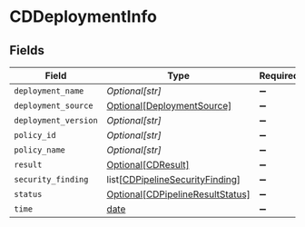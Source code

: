 # CDDeploymentInfo


## Fields

| Field                                                                               | Type                                                                                | Required                                                                            | Description                                                                         |
| ----------------------------------------------------------------------------------- | ----------------------------------------------------------------------------------- | ----------------------------------------------------------------------------------- | ----------------------------------------------------------------------------------- |
| `deployment_name`                                                                   | *Optional[str]*                                                                     | :heavy_minus_sign:                                                                  | N/A                                                                                 |
| `deployment_source`                                                                 | [Optional[DeploymentSource]](../../models/shared/deploymentsource.md)               | :heavy_minus_sign:                                                                  | N/A                                                                                 |
| `deployment_version`                                                                | *Optional[str]*                                                                     | :heavy_minus_sign:                                                                  | N/A                                                                                 |
| `policy_id`                                                                         | *Optional[str]*                                                                     | :heavy_minus_sign:                                                                  | N/A                                                                                 |
| `policy_name`                                                                       | *Optional[str]*                                                                     | :heavy_minus_sign:                                                                  | N/A                                                                                 |
| `result`                                                                            | [Optional[CDResult]](../../models/shared/cdresult.md)                               | :heavy_minus_sign:                                                                  | N/A                                                                                 |
| `security_finding`                                                                  | list[[CDPipelineSecurityFinding](../../models/shared/cdpipelinesecurityfinding.md)] | :heavy_minus_sign:                                                                  | N/A                                                                                 |
| `status`                                                                            | [Optional[CDPipelineResultStatus]](../../models/shared/cdpipelineresultstatus.md)   | :heavy_minus_sign:                                                                  | N/A                                                                                 |
| `time`                                                                              | [date](https://docs.python.org/3/library/datetime.html#date-objects)                | :heavy_minus_sign:                                                                  | N/A                                                                                 |